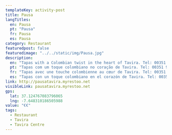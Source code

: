 ```yaml
---
templateKey: activity-post
title: Pausa
langTitles:
  en: Pausa
  pt: "Pausa"
  fr: Pausa
  es: Pausa
category: Restaurant 
featuredpost: false
featuredimage: "../../static/img/Pausa.jpg"
description: 
  en: "Tapas with a Colombian twist in the heart of Tavira. Tel: 00351 922 250 183 "
  pt: "Tapas com um toque colombiano no coração de Tavira. Tel: 00351 922 250 183 "
  fr: "Tapas avec une touche colombienne au cœur de Tavira. Tel: 00351 922 250 183 "
  es: "Tapas con un toque colombiano en el corazón de Tavira. Tel: 00351 922 250 183 "
link: http://pausatavira.myrestoo.net
visibleLink: pausatavira.myrestoo.net
gps:
  lat: 37.124767083796065
  lng: -7.648310186505988
value: "€‎€‎"
tags:
  - Restaurant
  - Tavira
  - Tavira Centre
---
```


